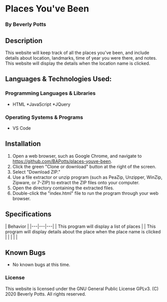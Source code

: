 # Places You've Been
 
  ### By Beverly Potts
 
## Description
 
  This website will keep track of all the places you've been, and include details about location, landmarks, time of year you were there, and notes. This website will display the details when the location name is clicked.
 
## Languages & Technologies Used:
 
  ### Programming Languages & Libraries
  * HTML
  *JavaScript
  *JQuery
 
  ### Operating Systems & Programs
  * VS Code
 
## Installation
 
  1. Open a web browser, such as Google Chrome, and navigate to https://github.com/BAPotts/places-youve-been.
  3. Click the green "Clone or download" button at the right of the screen.
  4. Select "Download ZIP."
  5. Use a file extractor or unzip program (such as PeaZip, Unzipper, WinZip, Zipware, or 7-ZIP) to extract the ZIP files onto your computer.
  6. Open the directory containing the extracted files.
  7. Double-click the "index.html" file to run the program through your web browser.
 
## Specifications
 
| Behavior   | 
|---|---|---|
| This program will display a list of places  |
| This program will display details about the place when the place name is clicked |
|   |   |   |
 
## Known Bugs
 
  * No known bugs at this time. 

 
### License
 
This website is licensed under the GNU General Public License GPLv3. (C) 2020 Beverly Potts. All rights reserved.